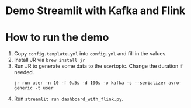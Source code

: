 # Demo Streamlit with Kafka and Flink  


# How to run the demo

1. Copy `config.template.yml` into `config.yml` and fill in the values.
2. Install JR via `brew install jr`
3. Run JR to generate some data to the `user`topic. Change the duration if needed.
    ```shell
    jr run user -n 10 -f 0.5s -d 100s -o kafka -s --serializer avro-generic -t user
    ```
4. Run `streamlit run dashboard_with_flink.py`.
